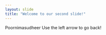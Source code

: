 ```yaml
---
layout: slide
title: "Welcome to our second slide!"
---
```

Poornimasudheer
Use the left arrow to go back!

